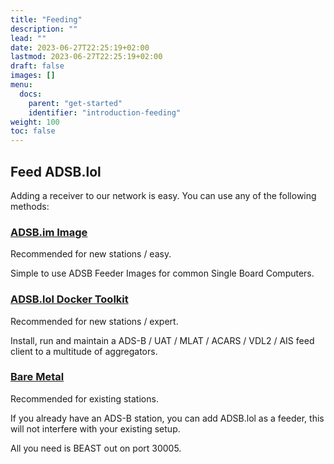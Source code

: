 ```yaml
---
title: "Feeding"
description: ""
lead: ""
date: 2023-06-27T22:25:19+02:00
lastmod: 2023-06-27T22:25:19+02:00
draft: false
images: []
menu:
  docs:
    parent: "get-started"
    identifier: "introduction-feeding"
weight: 100
toc: false
---
```


## Feed ADSB.lol

Adding a receiver to our network is easy. You can use any of the following methods:

### [ADSB.im Image](../adsb-image)

Recommended for new stations / easy.

Simple to use ADSB Feeder Images for common Single Board Computers.

### [ADSB.lol Docker Toolkit](../docker)

Recommended for new stations / expert.

Install, run and maintain a ADS-B / UAT / MLAT / ACARS / VDL2 / AIS feed client to a multitude of aggregators.

### [Bare Metal](../bare-metal)

Recommended for existing stations.

If you already have an ADS-B station, you can add ADSB.lol as a feeder, this will not interfere with your existing setup.

All you need is BEAST out on port 30005.
